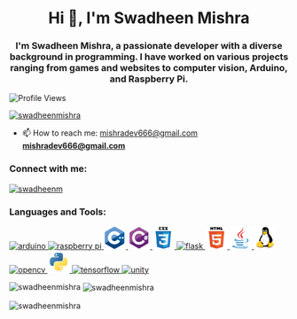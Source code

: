 <h1 align="center">Hi 👋, I'm Swadheen Mishra</h1>
<h3 align="center">I'm Swadheen Mishra, a passionate developer with a diverse background in programming. I have worked on various projects ranging from games and websites to computer vision, Arduino, and Raspberry Pi.</h3>

![Profile Views](https://komarev.com/ghpvc/?username=SwadheenMishra&color=blue)
<p align="left"> <a href="https://github.com/ryo-ma/github-profile-trophy"><img src="https://github-profile-trophy.vercel.app/?username=swadheenmishra" alt="swadheenmishra" /></a> </p>

- 📫 How to reach me: mishradev666@gmail.com **mishradev666@gmail.com**

<h3 align="left">Connect with me:</h3>
<p align="left">
<a href="https://instagram.com/swadheenm" target="blank"><img align="center" src="https://raw.githubusercontent.com/rahuldkjain/github-profile-readme-generator/master/src/images/icons/Social/instagram.svg" alt="swadheenm" height="30" width="40" /></a>
</p>

<h3 align="left">Languages and Tools:</h3>
<p align="left"> <a href="https://www.arduino.cc/" target="_blank" rel="noreferrer"> <img src="https://cdn.worldvectorlogo.com/logos/arduino-1.svg" alt="arduino" width="40" height="40"/> </a> 
<a href="https://www.raspberrypi.com" target="_blank" rel="noreferrer"> <img src="[https://cdn.worldvectorlogo.com/logos/arduino-1.svg](https://img.shields.io/badge/Raspberry%20Pi-Compatible-blue)" alt="raspberry pi" width="40" height="40"/> </a>
<a href="https://www.w3schools.com/cpp/" target="_blank" rel="noreferrer"> <img src="https://raw.githubusercontent.com/devicons/devicon/master/icons/cplusplus/cplusplus-original.svg" alt="cplusplus" width="40" height="40"/> </a> <a href="https://www.w3schools.com/cs/" target="_blank" rel="noreferrer"> <img src="https://raw.githubusercontent.com/devicons/devicon/master/icons/csharp/csharp-original.svg" alt="csharp" width="40" height="40"/> </a> <a href="https://www.w3schools.com/css/" target="_blank" rel="noreferrer"> <img src="https://raw.githubusercontent.com/devicons/devicon/master/icons/css3/css3-original-wordmark.svg" alt="css3" width="40" height="40"/> </a> <a href="https://flask.palletsprojects.com/" target="_blank" rel="noreferrer"> <img src="https://www.vectorlogo.zone/logos/pocoo_flask/pocoo_flask-icon.svg" alt="flask" width="40" height="40"/> </a> <a href="https://www.w3.org/html/" target="_blank" rel="noreferrer"> <img src="https://raw.githubusercontent.com/devicons/devicon/master/icons/html5/html5-original-wordmark.svg" alt="html5" width="40" height="40"/> </a> <a href="https://www.java.com" target="_blank" rel="noreferrer"> <img src="https://raw.githubusercontent.com/devicons/devicon/master/icons/java/java-original.svg" alt="java" width="40" height="40"/> </a> <a href="https://www.linux.org/" target="_blank" rel="noreferrer"> <img src="https://raw.githubusercontent.com/devicons/devicon/master/icons/linux/linux-original.svg" alt="linux" width="40" height="40"/> </a> <a href="https://opencv.org/" target="_blank" rel="noreferrer"> <img src="https://www.vectorlogo.zone/logos/opencv/opencv-icon.svg" alt="opencv" width="40" height="40"/> </a> <a href="https://www.python.org" target="_blank" rel="noreferrer"> <img src="https://raw.githubusercontent.com/devicons/devicon/master/icons/python/python-original.svg" alt="python" width="40" height="40"/> </a> <a href="https://www.tensorflow.org" target="_blank" rel="noreferrer"> <img src="https://www.vectorlogo.zone/logos/tensorflow/tensorflow-icon.svg" alt="tensorflow" width="40" height="40"/> </a> <a href="https://unity.com/" target="_blank" rel="noreferrer"> <img src="https://www.vectorlogo.zone/logos/unity3d/unity3d-icon.svg" alt="unity" width="40" height="40"/> </a> </p>

<p><img align="left" src="https://github-readme-stats.vercel.app/api/top-langs?username=swadheenmishra&show_icons=true&locale=en&layout=compact" alt="swadheenmishra" /></p>

<p>&nbsp;<img align="center" src="https://github-readme-stats.vercel.app/api?username=swadheenmishra&show_icons=true&locale=en" alt="swadheenmishra" /></p>

<p><img align="center" src="https://github-readme-streak-stats.herokuapp.com/?user=swadheenmishra&" alt="swadheenmishra" /></p>
